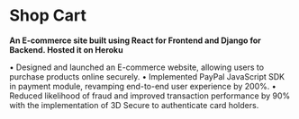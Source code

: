 # Shop Cart

**An E-commerce site built using React for Frontend and Django for Backend. Hosted it on Heroku**
<div>
 
•	Designed and launched an E-commerce website, allowing users to purchase products online securely.
•	Implemented PayPal JavaScript SDK  in payment module, revamping end-to-end user experience by 200%. 
•	Reduced likelihood of fraud and improved transaction performance by 90% with the implementation of 3D Secure to authenticate card holders.
